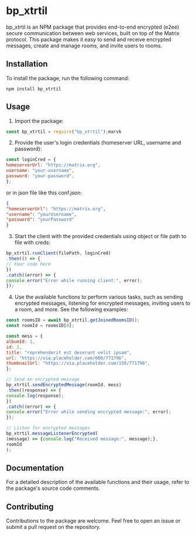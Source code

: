 # bp_xtrtil

bp_xtrtil is an NPM package that provides end-to-end encrypted (e2ee) 
secure communication between web services, built on top of the Matrix protocol.
This package makes it easy to send and receive encrypted messages, 
create and manage rooms, and invite users to rooms.

## Installation

To install the package, run the following command:

```
npm install bp_xtrtil
```

## Usage

1. Import the package:

```javascript
const bp_xtrtil = require("bp_xtrtil");marvk
```

2. Provide the user's login credentials (homeserver URL, username and password):

```javascript
const loginCred = {
homeserverUrl: "https://matrix.org",
username: "your-username",
password: "your-password",
};
```

or in json file like this conf.json:
``` json
{
"homeserverUrl": "https://matrix.org",
"username": "yourUsername",
"password": "yourPassword"
}
```
3. Start the client with the provided credentials using object or file path to file with creds:

```javascript
bp_xtrtil.runClient(filePath, loginCred)
.then(() => {
// Your code here
})
.catch((error) => {
console.error("Error while running client:", error);
});
```

4. Use the available functions to perform various tasks, such as sending encrypted messages, listening for encrypted messages, inviting users to a room, and more. See the following examples:

```javascript
const roomsID = await bp_xtrtil.getJoinedRoomsID();
const roomId = roomsID[0];

const mess = {
albumId: 1,
id: 2,
title: "reprehenderit est deserunt velit ipsam",
url: "https://via.placeholder.com/600/771796",
thumbnailUrl: "https://via.placeholder.com/150/771796",
};

// Send an encrypted message
bp_xtrtil.sendEncryptedMessage(roomId, mess)
.then((response) => {
console.log(response);
})
.catch((error) => {
console.error("Error while sending encrypted message:", error);
});

// Listen for encrypted messages
bp_xtrtil.messageListenerEncrypted(
(message) => {console.log("Received message:", message);},
roomId
);
```

## Documentation

For a detailed description of the available functions and their usage, refer to the package's source code comments.

## Contributing

Contributions to the package are welcome. Feel free to open an issue or submit a pull request on the repository.
